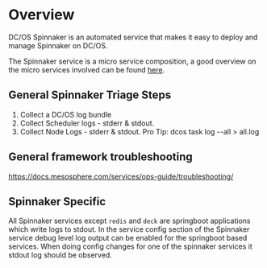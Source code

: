 # Overview
DC/OS Spinnaker is an automated service that makes it easy to deploy and manage Spinnaker on DC/OS.

The Spinnaker service is a micro service composition, a good overview on the micro services involved can be found [here](https://www.spinnaker.io/reference/architecture/).

## General Spinnaker Triage Steps

1. Collect a DC/OS log bundle
2. Collect Scheduler logs - stderr & stdout.
3. Collect Node Logs - stderr & stdout.
Pro Tip: ​dcos task log --all <task-id> > all.log

## General framework troubleshooting
https://docs.mesosphere.com/services/ops-guide/troubleshooting/

## Spinnaker Specific

All Spinnaker services except `redis` and `deck` are springboot applications which write logs to stdout. In the service config section of the Spinnaker service debug level log output can be enabled for the springboot based services. When doing config changes for one of the spinnaker services it stdout log should be observed.
